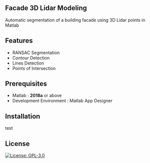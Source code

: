 ## Facade 3D Lidar Modeling
Automatic segmentation of a building facade using 3D Lidar points in Matlab

## Features
- RANSAC Segmentation
- Contour Detection
- Lines Detection
- Points of Intersection

## Prerequisites
- Matlab : **2018a** or above
- Development Environment : Matlab App Designer
## Installation
test

## License

[![License: GPL-3.0](https://img.shields.io/badge/License-GPLv3-blue.svg)](https://github.com/sambakk/facade-3d-lidar-modeling/blob/master/LICENSE)    



